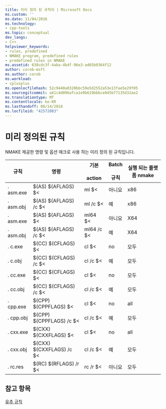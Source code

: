 ```yaml
---
title: 미리 정의 된 규칙이 | Microsoft Docs
ms.custom: ''
ms.date: 11/04/2016
ms.technology:
- cpp-tools
ms.topic: conceptual
dev_langs:
- C++
helpviewer_keywords:
- rules, predefined
- NMAKE program, predefined rules
- predefined rules in NMAKE
ms.assetid: 638cdc3f-4aba-4b4f-96e3-ad65b0364f12
author: corob-msft
ms.author: corob
ms.workload:
- cplusplus
ms.openlocfilehash: 52c9440a0320bbc59e5d2552a53e13fae5e29f05
ms.sourcegitcommit: a41c4d096afca1e9b619bbbce045b77135d32ae2
ms.translationtype: MT
ms.contentlocale: ko-KR
ms.lasthandoff: 08/14/2018
ms.locfileid: "42572883"
---
```

# <a name="predefined-rules"></a>미리 정의된 규칙
NMAKE 제공한 명령 및 옵션 매크로 사용 하는 미리 정의 된 규칙입니다.  
  
|규칙|명령|기본<br /><br /> action|Batch<br /><br /> 규칙|실행 되는 플랫폼 nmake|  
|----------|-------------|------------------------|--------------------|----------------------------|  
|. asm.exe|$(AS) $(AFLAGS) $<|ml $<|아니요|x86|  
|. asm.obj|$(AS) $(AFLAGS) /c $<|ml /c $<|예|x86|  
|. asm.exe|$(AS) $(AFLAGS) $<|ml64 $<|아니요|X64|  
|. asm.obj|$(AS) $(AFLAGS) /c $<|ml64 /c $<|예|X64|  
|. c.exe|$(CC) $(CFLAGS) $<|cl $<|no|모두|  
|. c.obj|$(CC) $(CFLAGS) /c $<|cl /c $<|예|모두|  
|. cc.exe|$(CC) $(CFLAGS) $<|cl $<|no|모두|  
|. cc.obj|$(CC) $(CFLAGS) /c $<|cl /c $<|예|모두|  
|. cpp.exe|$(CPP) $(CPPFLAGS) $<|cl $<|no|all|  
|. cpp.obj|$(CPP) $(CPPFLAGS) /c $<|cl /c $<|예|모두|  
|. cxx.exe|$(CXX) $(CXXFLAGS) $<|cl $<|no|all|  
|. cxx.obj|$(CXX) $(CXXFLAGS) /c $<|cl /c $<|예|모두|  
|. rc.res|$(RC) $(RFLAGS) /r $<|rc /r $<|아니요|모두|  
  
## <a name="see-also"></a>참고 항목  
 [유추 규칙](../build/inference-rules.md)